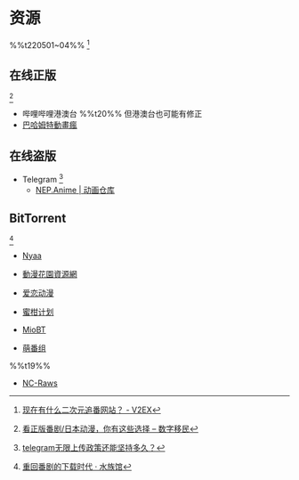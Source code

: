 # 资源
%%t220501~04%%
[^v2ex]
## 在线正版
 [^数字移民]
- 哔哩哔哩港澳台
	%%t20%% 但港澳台也可能有修正
- [巴哈姆特動畫瘋](https://ani.gamer.com.tw/)


## 在线盗版
- Telegram [^tg-bangumi]
	- [NEP.Anime | 动画仓库](https://t.me/AnimeNep)


## BitTorrent
 [^Aquarium39]
- [Nyaa](https://nyaa.si/)
- [動漫花園資源網](https://share.dmhy.org/)
- [爱恋动漫](https://kisssub.org/)

- [蜜柑计划](https://mikanani.me/)
- [MioBT](http://www.miobt.com/)
- [萌番组](https://bangumi.moe/)

%%t19%%
- [NC-Raws](https://nc.raws.dev/0:/)


[^v2ex]: [现在有什么二次元追番网站？ - V2EX](https://www.v2ex.com/t/647685)
[^Aquarium39]: [重回番剧的下载时代 · 水族馆](https://aquarium39.moe/posts/no-more-bilibili/)
[^数字移民]: [看正版番剧/日本动漫，你有这些选择 – 数字移民](https://blog.shuziyimin.org/1298)
[^tg-bangumi]: [telegram无限上传政策还能坚持多久？](https://bangumi.tv/group/topic/362024)
